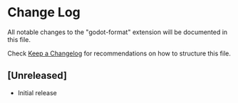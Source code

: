 # Change Log

All notable changes to the "godot-format" extension will be documented in this file.

Check [Keep a Changelog](http://keepachangelog.com/) for recommendations on how to structure this file.

## [Unreleased]

- Initial release
